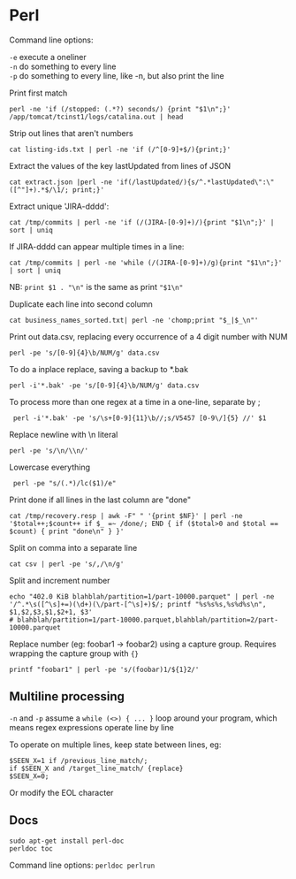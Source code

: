 # Perl

Command line options:

`-e` execute a oneliner  
`-n` do something to every line  
`-p` do something to every line, like -n, but also print the line  

Print first match
```
perl -ne 'if (/stopped: (.*?) seconds/) {print "$1\n";}' /app/tomcat/tcinst1/logs/catalina.out | head
```

Strip out lines that aren't numbers
```
cat listing-ids.txt | perl -ne 'if (/^[0-9]+$/){print;}' 
```

Extract the values of the key lastUpdated from lines of JSON
```
cat extract.json |perl -ne 'if(/lastUpdated/){s/^.*lastUpdated\":\"([^"]+).*$/\1/; print;}'
```

Extract unique 'JIRA-dddd':
```
cat /tmp/commits | perl -ne 'if (/(JIRA-[0-9]+)/){print "$1\n";}' | sort | uniq
```


If JIRA-dddd can appear multiple times in a line:
```
cat /tmp/commits | perl -ne 'while (/(JIRA-[0-9]+)/g){print "$1\n";}' | sort | uniq
```

NB:
`print $1 . "\n"` is the same as print `"$1\n"`

Duplicate each line into second column
```
cat business_names_sorted.txt| perl -ne 'chomp;print "$_|$_\n"'
```

Print out data.csv, replacing every occurrence of a 4 digit number with NUM
```
perl -pe 's/[0-9]{4}\b/NUM/g' data.csv
```

To do a inplace replace, saving a backup to *.bak
```
perl -i'*.bak' -pe 's/[0-9]{4}\b/NUM/g' data.csv
```

To process more than one regex at a time in a one-line, separate by ;
```
 perl -i'*.bak' -pe 's/\s+[0-9]{11}\b//;s/V5457 [0-9\/]{5} //' $1
```

Replace newline with \n literal
```
perl -pe 's/\n/\\n/'
```

Lowercase everything
```
 perl -pe "s/(.*)/lc($1)/e"
```

Print done if all lines in the last column are "done"
```
cat /tmp/recovery.resp | awk -F" " '{print $NF}' | perl -ne '$total++;$count++ if $_ =~ /done/; END { if ($total>0 and $total == $count) { print "done\n" } }'
```

Split on comma into a separate line
```
cat csv | perl -pe 's/,/\n/g'
```

Split and increment number
```
echo "402.0 KiB blahblah/partition=1/part-10000.parquet" | perl -ne '/^.*\s([^\s]+=)(\d+)(\/part-[^\s]+)$/; printf "%s%s%s,%s%d%s\n", $1,$2,$3,$1,$2+1, $3'
# blahblah/partition=1/part-10000.parquet,blahblah/partition=2/part-10000.parquet
```

Replace number (eg: foobar1 -> foobar2) using a capture group. Requires wrapping the capture group with `{}` 
```
printf "foobar1" | perl -pe 's/(foobar)1/${1}2/'
```


## Multiline processing

`-n` and `-p` assume a `while (<>) { ... }` loop around your program, which means regex expressions operate line by line

To operate on multiple lines, keep state between lines, eg:
```
$SEEN_X=1 if /previous_line_match/;
if $SEEN_X and /target_line_match/ {replace}
$SEEN_X=0;
```

Or modify the EOL character

## Docs

```
sudo apt-get install perl-doc
perldoc toc
```

Command line options: `perldoc perlrun`


